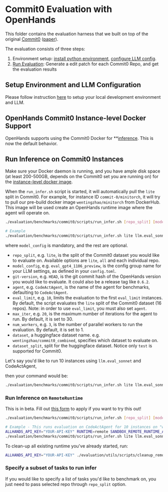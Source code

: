 # Commit0 Evaluation with OpenHands

This folder contains the evaluation harness that we built on top of the original [Commit0](https://commit-0.github.io/) ([paper](https://arxiv.org/abs/2412.01769v1)).

The evaluation consists of three steps:

1. Environment setup: [install python environment](../../../Development.md#1-requirements), [configure LLM config](../../../Development.md#3-configuring-the-language-model).
2. [Run Evaluation](#run-inference-on-commit0-instances): Generate a edit patch for each Commit0 Repo, and get the evaluation results

## Setup Environment and LLM Configuration

Please follow instruction [here](../../../Development.md) to setup your local development environment and LLM.

## OpenHands Commit0 Instance-level Docker Support

OpenHands supports using the Commit0 Docker for **[inference](#run-inference-on-commit0-instances).
This is now the default behavior.

## Run Inference on Commit0 Instances

Make sure your Docker daemon is running, and you have ample disk space (at least 200-500GB, depends on the Commit0 set you are running on) for the [instance-level docker image](#openhands-commit0-instance-level-docker-support).

When the `run_infer.sh` script is started, it will automatically pull the `lite` split in Commit0. For example, for instance ID `commit-0/minitorch`, it will try to pull our pre-build docker image `wentingzhao/minitorch` from DockerHub. This image will be used create an OpenHands runtime image where the agent will operate on.

```bash
./evaluation/benchmarks/commit0/scripts/run_infer.sh [repo_split] [model_config] [git-version] [agent] [eval_limit] [max_iter] [num_workers] [dataset] [dataset_split]

# Example
./evaluation/benchmarks/commit0/scripts/run_infer.sh lite llm.eval_sonnet HEAD CodeActAgent 16 100 8 wentingzhao/commit0_combined test
```

where `model_config` is mandatory, and the rest are optional.

- `repo_split`, e.g. `lite`, is the split of the Commit0 dataset you would like to evaluate on. Available options are `lite`, `all` and each individual repo.
- `model_config`, e.g. `eval_gpt4_1106_preview`, is the config group name for your
LLM settings, as defined in your `config.toml`.
- `git-version`, e.g. `HEAD`, is the git commit hash of the OpenHands version you would
like to evaluate. It could also be a release tag like `0.6.2`.
- `agent`, e.g. `CodeActAgent`, is the name of the agent for benchmarks, defaulting
to `CodeActAgent`.
- `eval_limit`, e.g. `10`, limits the evaluation to the first `eval_limit` instances. By
default, the script evaluates the `lite` split of the Commit0 dataset (16 repos). Note:
in order to use `eval_limit`, you must also set `agent`.
- `max_iter`, e.g. `20`, is the maximum number of iterations for the agent to run. By
default, it is set to 30.
- `num_workers`, e.g. `3`, is the number of parallel workers to run the evaluation. By
default, it is set to 1.
- `dataset`, a huggingface dataset name. e.g. `wentingzhao/commit0_combined`, specifies which dataset to evaluate on.
- `dataset_split`, split for the huggingface dataset. Notice only `test` is supported for Commit0.

Let's say you'd like to run 10 instances using `llm.eval_sonnet` and CodeActAgent,

then your command would be:

```bash
./evaluation/benchmarks/commit0/scripts/run_infer.sh lite llm.eval_sonnet HEAD CodeActAgent 10 30 1 wentingzhao/commit0_combined test
```

### Run Inference on `RemoteRuntime`

This is in beta. Fill out [this form](https://docs.google.com/forms/d/e/1FAIpQLSckVz_JFwg2_mOxNZjCtr7aoBFI2Mwdan3f75J_TrdMS1JV2g/viewform) to apply if you want to try this out!


```bash
./evaluation/benchmarks/commit0/scripts/run_infer.sh [repo_split] [model_config] [git-version] [agent] [eval_limit] [max_iter] [num_workers] [dataset] [dataset_split]

# Example - This runs evaluation on CodeActAgent for 10 instances on "wentingzhao/commit0_combined"'s test set, with max 30 iteration per instances, with 1 number of workers running in parallel
ALLHANDS_API_KEY="YOUR-API-KEY" RUNTIME=remote SANDBOX_REMOTE_RUNTIME_API_URL="https://runtime.eval.all-hands.dev" EVAL_DOCKER_IMAGE_PREFIX="docker.io/wentingzhao" \
./evaluation/benchmarks/commit0/scripts/run_infer.sh lite llm.eval_sonnet HEAD CodeActAgent 10 30 1 wentingzhao/commit0_combined test
```

To clean-up all existing runtime you've already started, run:

```bash
ALLHANDS_API_KEY="YOUR-API-KEY" ./evaluation/utils/scripts/cleanup_remote_runtime.sh
```

### Specify a subset of tasks to run infer

If you would like to specify a list of tasks you'd like to benchmark on, you just need to pass selected repo through `repo_split` option.
